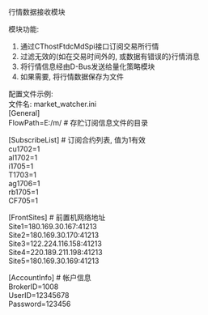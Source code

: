 ﻿行情数据接收模块

模块功能:  
1. 通过CThostFtdcMdSpi接口订阅交易所行情  
2. 过滤无效的(如在交易时间外的, 或数据有错误的)行情消息  
3. 将行情信息经由D-Bus发送给量化策略模块  
4. 如果需要, 将行情数据保存为文件  

配置文件示例:  
文件名: market_watcher.ini  
[General]  
FlowPath=E:/m/  # 存贮订阅信息文件的目录  

[SubscribeList] # 订阅合约列表, 值为1有效  
cu1702=1  
al1702=1  
i1705=1  
T1703=1  
ag1706=1  
rb1705=1  
CF705=1  

[FrontSites]    # 前置机网络地址  
Site1=180.169.30.167:41213  
Site2=180.169.30.170:41213  
Site3=122.224.116.158:41213  
Site4=220.189.211.198:41213  
Site5=180.169.30.169:41213  

[AccountInfo]   # 帐户信息  
BrokerID=1008  
UserID=12345678  
Password=123456  

